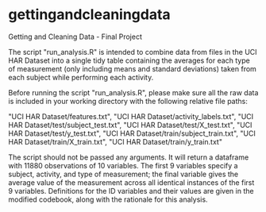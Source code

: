 # gettingandcleaningdata
Getting and Cleaning Data - Final Project

The script "run_analysis.R" is intended to combine data from files in the UCI 
HAR Dataset into a single tidy table containing the averages for each type of 
measurement (only including means and standard deviations) taken from each 
subject while performing each activity.

Before running the script "run_analysis.R", please make sure all the raw data is
included in your working directory with the following relative file paths:

"UCI HAR Dataset/features.txt",
"UCI HAR Dataset/activity_labels.txt",
"UCI HAR Dataset/test/subject_test.txt",
"UCI HAR Dataset/test/X_test.txt",
"UCI HAR Dataset/test/y_test.txt",
"UCI HAR Dataset/train/subject_train.txt",
"UCI HAR Dataset/train/X_train.txt",
"UCI HAR Dataset/train/y_train.txt"

The script should not be passed any arguments. It will return a dataframe with
11880 observations of 10 variables. The first 9 variables specify a subject,
activity, and type of measurement; the final variable gives the average value
of the measurement across all identical instances of the first 9 variables. 
Definitions for the ID variables and their values are given in the modified 
codebook, along with the rationale for this analysis.
